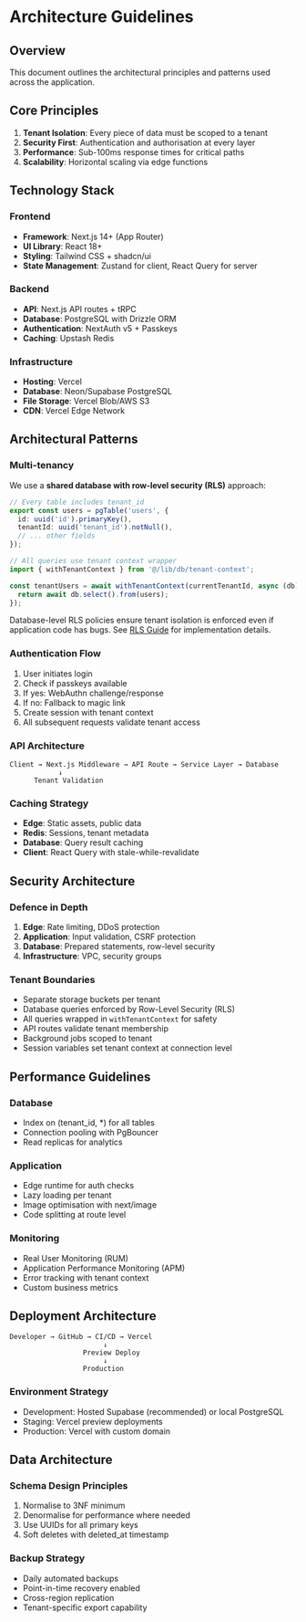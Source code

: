 # Architecture Guidelines

## Overview

This document outlines the architectural principles and patterns used across the application.

## Core Principles

1. **Tenant Isolation**: Every piece of data must be scoped to a tenant
2. **Security First**: Authentication and authorisation at every layer
3. **Performance**: Sub-100ms response times for critical paths
4. **Scalability**: Horizontal scaling via edge functions

## Technology Stack

### Frontend
- **Framework**: Next.js 14+ (App Router)
- **UI Library**: React 18+
- **Styling**: Tailwind CSS + shadcn/ui
- **State Management**: Zustand for client, React Query for server

### Backend
- **API**: Next.js API routes + tRPC
- **Database**: PostgreSQL with Drizzle ORM
- **Authentication**: NextAuth v5 + Passkeys
- **Caching**: Upstash Redis

### Infrastructure
- **Hosting**: Vercel
- **Database**: Neon/Supabase PostgreSQL
- **File Storage**: Vercel Blob/AWS S3
- **CDN**: Vercel Edge Network

## Architectural Patterns

### Multi-tenancy

We use a **shared database with row-level security (RLS)** approach:

```typescript
// Every table includes tenant_id
export const users = pgTable('users', {
  id: uuid('id').primaryKey(),
  tenantId: uuid('tenant_id').notNull(),
  // ... other fields
});

// All queries use tenant context wrapper
import { withTenantContext } from '@/lib/db/tenant-context';

const tenantUsers = await withTenantContext(currentTenantId, async (db) => {
  return await db.select().from(users);
});
```

Database-level RLS policies ensure tenant isolation is enforced even if application code has bugs. See [RLS Guide](../3-resources/row-level-security-guide.md) for implementation details.

### Authentication Flow

1. User initiates login
2. Check if passkeys available
3. If yes: WebAuthn challenge/response
4. If no: Fallback to magic link
5. Create session with tenant context
6. All subsequent requests validate tenant access

### API Architecture

```
Client → Next.js Middleware → API Route → Service Layer → Database
            ↓
      Tenant Validation
```

### Caching Strategy

- **Edge**: Static assets, public data
- **Redis**: Sessions, tenant metadata
- **Database**: Query result caching
- **Client**: React Query with stale-while-revalidate

## Security Architecture

### Defence in Depth

1. **Edge**: Rate limiting, DDoS protection
2. **Application**: Input validation, CSRF protection
3. **Database**: Prepared statements, row-level security
4. **Infrastructure**: VPC, security groups

### Tenant Boundaries

- Separate storage buckets per tenant
- Database queries enforced by Row-Level Security (RLS)
- All queries wrapped in `withTenantContext` for safety
- API routes validate tenant membership
- Background jobs scoped to tenant
- Session variables set tenant context at connection level

## Performance Guidelines

### Database
- Index on (tenant_id, *) for all tables
- Connection pooling with PgBouncer
- Read replicas for analytics

### Application
- Edge runtime for auth checks
- Lazy loading per tenant
- Image optimisation with next/image
- Code splitting at route level

### Monitoring
- Real User Monitoring (RUM)
- Application Performance Monitoring (APM)
- Error tracking with tenant context
- Custom business metrics

## Deployment Architecture

```
Developer → GitHub → CI/CD → Vercel
                       ↓
                  Preview Deploy
                       ↓
                  Production
```

### Environment Strategy
- Development: Hosted Supabase (recommended) or local PostgreSQL
- Staging: Vercel preview deployments
- Production: Vercel with custom domain

## Data Architecture

### Schema Design Principles
1. Normalise to 3NF minimum
2. Denormalise for performance where needed
3. Use UUIDs for all primary keys
4. Soft deletes with deleted_at timestamp

### Backup Strategy
- Daily automated backups
- Point-in-time recovery enabled
- Cross-region replication
- Tenant-specific export capability